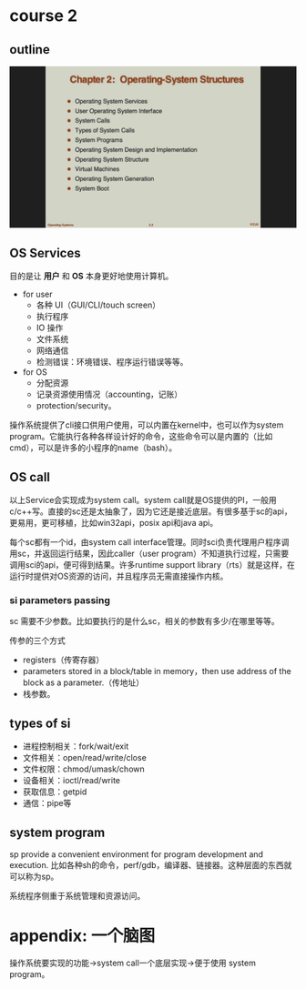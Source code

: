 # course 2
## outline
![outline-of-chapter-2](imgs/chapter2/outline.png)
## OS Services
目的是让 **用户** 和 **OS** 本身更好地使用计算机。

- for user
  - 各种 UI（GUI/CLI/touch screen）
  - 执行程序
  - IO 操作
  - 文件系统
  - 网络通信
  - 检测错误：环境错误、程序运行错误等等。
- for OS
  - 分配资源
  - 记录资源使用情况（accounting，记账）
  - protection/security。

操作系统提供了cli接口供用户使用，可以内置在kernel中，也可以作为system program。它能执行各种各样设计好的命令，这些命令可以是内置的（比如cmd），可以是许多的小程序的name（bash）。

## OS call
以上Service会实现成为system call。system call就是OS提供的PI，一般用c/c++写。直接的sc还是太抽象了，因为它还是接近底层。有很多基于sc的api，更易用，更可移植，比如win32api，posix api和java api。

每个sc都有一个id，由system call interface管理。同时sci负责代理用户程序调用sc，并返回运行结果，因此caller（user program）不知道执行过程，只需要调用sci的api，便可得到结果。许多runtime support library（rts）就是这样，在运行时提供对OS资源的访问，并且程序员无需直接操作内核。

### si parameters passing
sc 需要不少参数。比如要执行的是什么sc，相关的参数有多少/在哪里等等。

传参的三个方式
- registers（传寄存器）
- parameters stored in a block/table in memory，then use address of the block as a parameter.（传地址）
- 栈参数。
## types of si
- 进程控制相关：fork/wait/exit
- 文件相关：open/read/write/close
- 文件权限：chmod/umask/chown
- 设备相关：ioctl/read/write
- 获取信息：getpid
- 通信：pipe等

## system program
sp provide a convenient environment for program development and execution.
比如各种sh的命令，perf/gdb，编译器、链接器。这种层面的东西就可以称为sp。

系统程序侧重于系统管理和资源访问。
# appendix: 一个脑图
操作系统要实现的功能->system call一个底层实现->便于使用 system program。